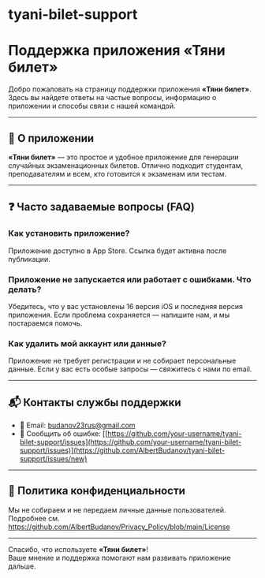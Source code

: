 # tyani-bilet-support
# Поддержка приложения «Тяни билет»

Добро пожаловать на страницу поддержки приложения **«Тяни билет»**. Здесь вы найдете ответы на частые вопросы, информацию о приложении и способы связи с нашей командой.

---

## 📱 О приложении

**«Тяни билет»** — это простое и удобное приложение для генерации случайных экзаменационных билетов. Отлично подходит студентам, преподавателям и всем, кто готовится к экзаменам или тестам.

---

## ❓ Часто задаваемые вопросы (FAQ)

### Как установить приложение?
Приложение доступно в App Store. Ссылка будет активна после публикации.

### Приложение не запускается или работает с ошибками. Что делать?
Убедитесь, что у вас установлены 16 версия iOS и последняя версия приложения. Если проблема сохраняется — напишите нам, и мы постараемся помочь.

### Как удалить мой аккаунт или данные?
Приложение не требует регистрации и не собирает персональные данные. Если у вас есть особые запросы — свяжитесь с нами по email.

---

## 📬 Контакты службы поддержки

- 📧 Email: [budanov23rus@gmail.com](mailto:budanov23rus@gmail.com)
- 🐞 Сообщить об ошибке: [[https://github.com/your-username/tyani-bilet-support/issues](https://github.com/your-username/tyani-bilet-support/issues)](https://github.com/AlbertBudanov/tyani-bilet-support/issues/new)

---

## 🔐 Политика конфиденциальности

Мы не собираем и не передаем личные данные пользователей. Подробнее см. https://github.com/AlbertBudanov/Privacy_Policy/blob/main/License

---

Спасибо, что используете **«Тяни билет»**!  
Ваше мнение и поддержка помогают нам развивать приложение дальше.

